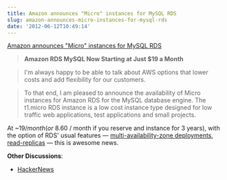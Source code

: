 ```yaml
---
title: Amazon announces "Micro" instances for MySQL RDS
slug: amazon-announces-micro-instances-for-mysql-rds
date: '2012-06-12T10:49:14'
---
```


[Amazon announces "Micro" instances for MySQL RDS](http://aws.typepad.com/aws/2012/06/amazon-rds-mysql-now-starting-at-19-month.html)

> **Amazon RDS MySQL Now Starting at Just $19 a Month**

> I'm always happy to be able to talk about AWS options that lower costs and add flexibility for our customers.

> To that end, I am pleased to announce the availability of Micro instances for Amazon RDS for the MySQL database engine. The t1.micro RDS instance is a low cost instance type designed for low traffic web applications, test applications and small projects.

<!--more-->

At ~$19 / month (or ~$8.60 / month if you reserve and instance for 3 years), with the option of RDS' usual features &mdash; [multi-availability-zone deployments](http://aws.typepad.com/aws/2010/05/amazon-rds-multi-az-deployment.html), [read-replicas](http://aws.typepad.com/aws/2010/10/amazon-rds-announcing-read-replicas.html) &mdash; this is awesome news.

**Other Discussions**:

* [HackerNews](http://news.ycombinator.com/item?id=4097408)
